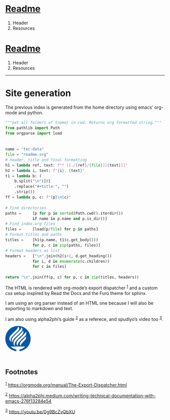 # [Readme](./tec-data-01-excel/readme.md)

1.  Header
2.  Resources


# [Readme](./tec-data-02-vba/readme.md)

1.  Header
2.  Resources

---


# Site generation

<p>

The previous index is generated from the home directory using emacs&rsquo; org-mode and python.

```python
"""Get all folders of {name} in cwd. Returns org formatted string."""
from pathlib import Path
from orgparse import load


name = "tec-data"
file = "readme.org"
# header, title and final formatting
h1 = lambda ref, text: f"* [[./{ref}/{file}][{text}]]"
h2 = lambda i, text: f"{i}. {text}"
t1 = lambda b: (
    b.split("\n")[0]
    .replace("#+title:", "")
    .strip())
ff = lambda p, c: f"{p}\n{c}"

# Find directories
paths =     [p for p in sorted(Path.cwd().iterdir())
            if name in p.name and p.is_dir()]
# Find index.org files
files =     [load(p/file) for p in paths]
# Format titles and paths
titles =    [h1(p.name, t1(c.get_body()))
            for p, c in zip(paths, files)]
# Format headers as list
headers =   ["\n".join(h2(i+1, d.get_heading())
            for i, d in enumerate(c.children))
            for c in files]

return "\n".join(ff(p, c) for p, c in zip(titles, headers))
```

The HTML is rendered with org-mode&rsquo;s export dispatcher <sup><a id="fnr.1" class="footref" href="#fn.1" role="doc-backlink">1</a></sup> and a custom css setup inspired by Read the Docs and the Furo theme for sphinx.

I am using an org parser instead of an HTML one because I will also be exporting to markdown and text.

I am also using alpha2phi&rsquo;s guide <sup><a id="fnr.2" class="footref" href="#fn.2" role="doc-backlink">2</a></sup> as a referece, and spudlyo&rsquo;s video too <sup><a id="fnr.3" class="footref" href="#fn.3" role="doc-backlink">3</a></sup>.

</p>

<div style="width: 80px; padding-bottom: 20px">
<img src = "./resources/tec-logo.svg" alt="tec-logo"/>
</div>

## Footnotes

<sup><a id="fn.1" class="footnum" href="#fnr.1">1</a></sup> <https://orgmode.org/manual/The-Export-Dispatcher.html>

<sup><a id="fn.2" class="footnum" href="#fnr.2">2</a></sup> <https://alpha2phi.medium.com/writing-technical-documentation-with-emacs-276f13284e54>

<sup><a id="fn.3" class="footnum" href="#fnr.3">3</a></sup> <https://youtu.be/0g9BcZvQbXU>
